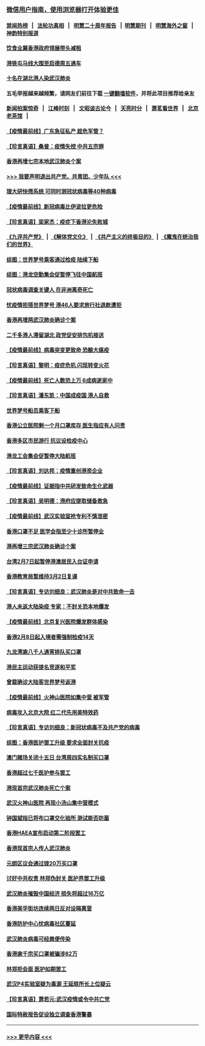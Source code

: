 ### [微信用户指南，使用浏览器打开体验更佳](https://github.com/gfw-breaker/banned-news1/blob/master/indexes/wechat-guide.md?t=0)
#### [禁闻热榜](热点新闻.md?t=0)  &nbsp;&nbsp;|&nbsp;&nbsp; [法轮功真相](https://github.com/gfw-breaker/truth/blob/master/README.md?t=0) &nbsp;&nbsp;|&nbsp;&nbsp; [明慧二十周年报告](https://github.com/gfw-breaker/mh-reports/blob/master/README.md?t=0) &nbsp;&nbsp;|&nbsp;&nbsp;[明慧期刊](https://github.com/gfw-breaker/mh-qikan) &nbsp;&nbsp;|&nbsp;&nbsp; [明慧海外之窗](https://github.com/gfw-breaker/mh-news/blob/master/README.md?t=0) &nbsp;&nbsp;|&nbsp;&nbsp; [神韵特别报道](https://github.com/gfw-breaker/mh-news/blob/master/shenyun.md?t=0)
#### [饮食业冀香港政府领展带头减租](../pages/nsc415/n11864876.md?t=02131422) 
#### [港铁屯马线大围至启德周五通车](../pages/nsc415/n11864842.md?t=02131422) 
#### [十名在湖北港人染武汉肺炎](../pages/nsc415/n11864807.md?t=02131422) 
#### 五毛举报越来越频繁，请网友们前往下载 [一键翻墙软件](https://github.com/gfw-breaker/ssr-accounts)，并将此项目推荐给亲友
#### [新闻拍案惊奇](https://github.com/gfw-breaker/banned-news1/blob/master/pages/link4.md) &nbsp;&nbsp;|&nbsp;&nbsp; [江峰时刻](https://github.com/gfw-breaker/banned-news1/blob/master/pages/link4.md) &nbsp;&nbsp;|&nbsp;&nbsp; [文昭谈古论今](https://github.com/gfw-breaker/banned-news1/blob/master/pages/link4.md) &nbsp;&nbsp;|&nbsp;&nbsp; [天亮时分](https://github.com/gfw-breaker/banned-news1/blob/master/pages/link4.md) &nbsp;&nbsp;|&nbsp;&nbsp; [萧茗看世界](https://github.com/gfw-breaker/banned-news1/blob/master/pages/link4.md) &nbsp;&nbsp;|&nbsp;&nbsp; [北京老茶馆](https://github.com/gfw-breaker/banned-news1/blob/master/pages/link4.md) &nbsp;&nbsp;|&nbsp;&nbsp; 
#### [【疫情最前线】广东急征私产 趁危军管？](../pages/nsc415/n11864205.md?t=02131422) 
#### [【珍言真语】桑普：疫情失控 中共五宗罪](../pages/nsc415/n11864157.md?t=02131422) 
#### [香港再增七宗本地武汉肺炎个案](../pages/nsc415/n11862405.md?t=02131422) 
#### [>>> 我要声明退出共产党、共青团、少年队 <<<](https://github.com/begood0513/goodnews/blob/master/quit/letter.md) 
#### [理大研快筛系统 可同时测冠状病毒等40种病毒](../pages/nsc415/n11862376.md?t=02131422) 
#### [【疫情最前线】新冠病毒比伊波拉更危险](../pages/nsc415/n11862199.md?t=02131422) 
#### [【珍言真语】梁家杰：疫症下香港沦失败城](../pages/nsc415/n11861588.md?t=02131422) 
#### [《九评共产党》](https://github.com/begood0513/9ping.md/blob/master/README.md) &nbsp;|&nbsp; [《解体党文化》](../../../../jtdwh.md/blob/master/README.md)  &nbsp;|&nbsp; [《共产主义的终极目的》](../../../../gczydzjmd.md/blob/master/README.md) &nbsp;|&nbsp; [《魔鬼在统治我们的世界》](../../../../mgztzwmdsj.md/blob/master/README.md) 
#### [组图：世界梦号乘客通过检疫 陆续下船](../pages/nsc415/n11858302.md?t=02131422) 
#### [组图：港龙空勤集会促暂停飞往中国航班](../pages/nsc415/n11858190.md?t=02131422) 
#### [冠状病毒调查关键人 在非洲离奇死亡](../pages/nsc415/n11859798.md?t=02131422) 
#### [忧疫情拒搭世界梦号 港46人要求旅行社退款遭拒](../pages/nsc415/n11859849.md?t=02131422) 
#### [香港再增两武汉肺炎确诊个案](../pages/nsc415/n11859833.md?t=02131422) 
#### [二千多港人滞留湖北 政党促安排包机接送](../pages/nsc415/n11859831.md?t=02131422) 
#### [【疫情最前线】病毒突变更致命 恐酿大瘟疫](../pages/nsc415/n11859604.md?t=02131422) 
#### [【珍言真语】黎明：疫症危机 闪现转变火花](../pages/nsc415/n11859199.md?t=02131422) 
#### [【疫情最前线】死亡人数恐上万 6成病逝家中](../pages/nsc415/n11856687.md?t=02131422) 
#### [【珍言真语】潘东凯：中国成疫国 港人自救](../pages/nsc415/n11856962.md?t=02131422) 
#### [世界梦号船员乘客下船](../pages/nsc415/n11856883.md?t=02131422) 
#### [香港公立医院剩一个月口罩库存 医生指应有人问责](../pages/nsc415/n11856875.md?t=02131422) 
#### [香港多区市民游行 抗议设检疫中心](../pages/nsc415/n11856866.md?t=02131422) 
#### [港龙工会集会促暂停大陆航班](../pages/nsc415/n11856840.md?t=02131422) 
#### [【珍言真语】刘达邦：疫情重创港资企业](../pages/nsc415/n11854274.md?t=02131422) 
#### [【疫情最前线】证据指中共研发致命生化武器](../pages/nsc415/n11853087.md?t=02131422) 
#### [【珍言真语】吴明德：港府应提取储备救急](../pages/nsc415/n11852734.md?t=02131422) 
#### [【疫情最前线】武汉实验室抢专利不慎泄密](../pages/nsc415/n11850310.md?t=02131422) 
#### [香港口罩不足 医学会指至少十诊所暂停业](../pages/nsc415/n11850301.md?t=02131422) 
#### [港再增三宗武汉肺炎确诊个案](../pages/nsc415/n11850328.md?t=02131422) 
#### [台湾2月7日起暂停港澳居民入台证申请](../pages/nsc415/n11850304.md?t=02131422) 
#### [香港教育局暂维持3月2日复课](../pages/nsc415/n11850260.md?t=02131422) 
#### [【珍言真语】专访刘细良：武汉肺炎是对中共致命一击](../pages/nsc415/n11849934.md?t=02131422) 
#### [港人未返大陆染疫 专家：不封关恐本地爆发](../pages/nsc415/n11848021.md?t=02131422) 
#### [【疫情最前线】北京复兴医院爆发群体感染](../pages/nsc415/n11847626.md?t=02131422) 
#### [香港2月8日起入境者需强制检疫14天](../pages/nsc415/n11847658.md?t=02131422) 
#### [九龙湾逾八千人通宵排队买口罩](../pages/nsc415/n11847647.md?t=02131422) 
#### [港民主运动获提名竞逐和平奖](../pages/nsc415/n11847633.md?t=02131422) 
#### [曾载确诊大陆客世界梦号返港](../pages/nsc415/n11847608.md?t=02131422) 
#### [【疫情最前线】火神山医院如集中营 被军管](../pages/nsc415/n11847524.md?t=02131422) 
#### [病毒攻入北京大院 红二代先用美特效药](../pages/nsc415/n11847427.md?t=02131422) 
#### [【珍言真语】专访刘细良：新冠状病毒不及共产党的病毒](../pages/nsc415/n11847164.md?t=02131422) 
#### [组图：香港医护罢工升级 要求全面封关抗疫](../pages/nsc415/n11844107.md?t=02131422) 
#### [澳门赌场关闭十五日 台湾周四实名制买口罩](../pages/nsc415/n11845083.md?t=02131422) 
#### [香港超过七千医护参与罢工](../pages/nsc415/n11845051.md?t=02131422) 
#### [港现首宗武汉肺炎死亡个案](../pages/nsc415/n11844998.md?t=02131422) 
#### [武汉火神山医院 再现小汤山集中营模式](../pages/nsc415/n11844763.md?t=02131422) 
#### [钟国斌指已将布口罩交化验所 测试能否防菌](../pages/nsc415/n11842783.md?t=02131422) 
#### [香港HAEA宣布启动第二阶段罢工](../pages/nsc415/n11842723.md?t=02131422) 
#### [香港现首宗人传人武汉肺炎](../pages/nsc415/n11842766.md?t=02131422) 
#### [元朗区议会通过拨20万买口罩](../pages/nsc415/n11842754.md?t=02131422) 
#### [讨好中共权贵 林郑伪封关 医护界罢工升级](../pages/nsc415/n11842359.md?t=02131422) 
#### [武汉肺炎摧毁中国经济 损失将超过16万亿](../pages/nsc415/n11839723.md?t=02131422) 
#### [香港美孚街坊连续两日反对设隔离营](../pages/nsc415/n11839962.md?t=02131422) 
#### [香港防护中心忧病毒社区蔓延](../pages/nsc415/n11839933.md?t=02131422) 
#### [武汉肺炎病毒可经粪便传染](../pages/nsc415/n11839939.md?t=02131422) 
#### [香港逾千宗买口罩被骗涉82万](../pages/nsc415/n11839914.md?t=02131422) 
#### [林郑拒会面 医护如期罢工](../pages/nsc415/n11839892.md?t=02131422) 
#### [武汉P4实验室疑为毒源 王延轶所长上位疑云](../pages/nsc415/n11835543.md?t=02131422) 
#### [【珍言真语】萧若元:武汉疫情或令中共亡党](../pages/nsc415/n11829394.md?t=02131422) 
#### [国际特赦报告促设独立调查香港警暴](../pages/nsc415/n11833845.md?t=02131422) 

----
#### [ >>> 更早内容 <<< ](../indexes/nsc415-earlier.md)
